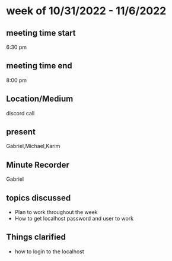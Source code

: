 # week of 10/31/2022 - 11/6/2022
## meeting time start
6:30 pm
## meeting time end
8:00 pm
## Location/Medium
discord call
## present
Gabriel,Michael,Karim
## Minute Recorder
Gabriel
## topics discussed
 * Plan to work throughout the week
 * How to get localhost password and user to work
## Things clarified
 * how to login to the localhost
